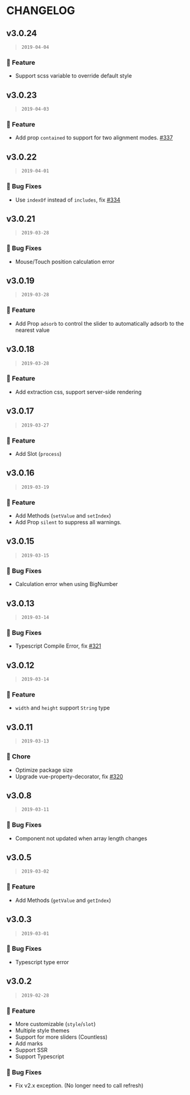 # CHANGELOG

## v3.0.24

> `2019-04-04`

### 🎉 Feature
  - Support scss variable to override default style

## v3.0.23

> `2019-04-03`

### 🎉 Feature
  - Add prop `contained` to support for two alignment modes. [#337](https://github.com/NightCatSama/vue-slider-component/issues/337)

## v3.0.22

> `2019-04-01`

### 🐞 Bug Fixes
  - Use `indexOf` instead of `includes`, fix [#334](https://github.com/NightCatSama/vue-slider-component/issues/334)

## v3.0.21

> `2019-03-28`

### 🐞 Bug Fixes
  - Mouse/Touch position calculation error

## v3.0.19

> `2019-03-28`

### 🎉 Feature
  - Add Prop `adsorb` to control the slider to automatically adsorb to the nearest value

## v3.0.18

> `2019-03-28`

### 🎉 Feature
  - Add extraction css, support server-side rendering

## v3.0.17

> `2019-03-27`

### 🎉 Feature
  - Add Slot (`process`)

## v3.0.16

> `2019-03-19`

### 🎉 Feature
  - Add Methods (`setValue` and `setIndex`)
  - Add Prop `silent` to suppress all warnings.

## v3.0.15

> `2019-03-15`

### 🐞 Bug Fixes
  - Calculation error when using BigNumber

## v3.0.13

> `2019-03-14`

### 🐞 Bug Fixes
  - Typescript Compile Error, fix [#321](https://github.com/NightCatSama/vue-slider-component/issues/321)

## v3.0.12

> `2019-03-14`

### 🎉 Feature
  - `width` and `height` support `String` type

## v3.0.11

> `2019-03-13`

### 🔧 Chore
  - Optimize package size
  - Upgrade vue-property-decorator, fix [#320](https://github.com/NightCatSama/vue-slider-component/issues/320)

## v3.0.8

> `2019-03-11`

### 🐞 Bug Fixes
  - Component not updated when array length changes

## v3.0.5

> `2019-03-02`

### 🎉 Feature
  - Add Methods (`getValue` and `getIndex`)

## v3.0.3

> `2019-03-01`

### 🐞 Bug Fixes
  - Typescript type error

## v3.0.2

> `2019-02-28`

### 🎉 Feature
  - More customizable (`style`/`slot`)
  - Multiple style themes
  - Support for more sliders (Countless)
  - Add marks
  - Support SSR
  - Support Typescript

### 🐞 Bug Fixes
  - Fix v2.x exception. (No longer need to call refresh)
